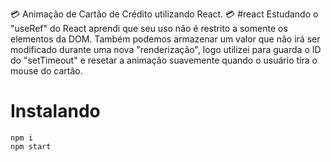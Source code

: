 💳 Animação de Cartão de Crédito utilizando React. 💳 #react
Estudando o "useRef" do React aprendi que seu uso não é restrito a somente os elementos da DOM.
Também podemos armazenar um valor que não irá ser modificado durante uma nova "renderização", logo utilizei para guarda o ID do "setTimeout" e resetar a animação suavemente quando o usuário tira o mouse do cartão.

# Instalando
```
npm i
npm start
```
